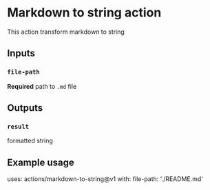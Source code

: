 # Markdown to string action

This action transform markdown to string

## Inputs

### `file-path`

**Required** path to `.md` file

## Outputs

### `result`

formatted string 

## Example usage

uses: actions/markdown-to-string@v1
with:
  file-path: './README.md'
